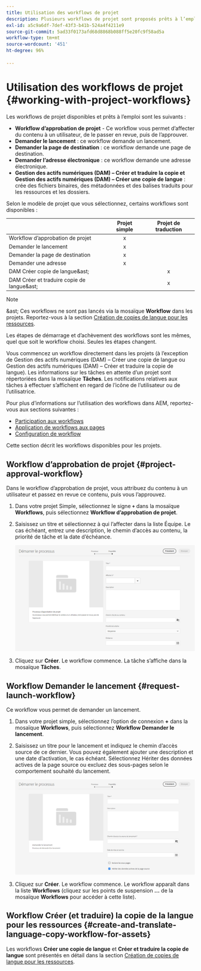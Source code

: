 ```yaml
---
title: Utilisation des workflows de projet
description: Plusieurs workflows de projet sont proposés prêts à l’emploi.
exl-id: a5c9a6df-7def-43f3-b41b-524a4f4211e9
source-git-commit: 5ad33f0173afd68d8868b088ff5e20fc9f58ad5a
workflow-type: tm+mt
source-wordcount: '451'
ht-degree: 96%

---
```


# Utilisation des workflows de projet {#working-with-project-workflows}

Les workflows de projet disponibles et prêts à l’emploi sont les suivants :

* **Workflow d’approbation de projet** - Ce workflow vous permet d’affecter du contenu à un utilisateur, de le passer en revue, puis de l’approuver.
* **Demander le lancement** : ce workflow demande un lancement.
* **Demander la page de destination** : ce workflow demande une page de destination.
* **Demander l’adresse électronique** : ce workflow demande une adresse électronique.
* **Gestion des actifs numériques (DAM) – Créer et traduire la copie et Gestion des actifs numériques (DAM) – Créer une copie de langue** : crée des fichiers binaires, des métadonnées et des balises traduits pour les ressources et les dossiers.

Selon le modèle de projet que vous sélectionnez, certains workflows sont disponibles :

|   | **Projet simple** | **Projet de traduction** |
|---|:-:|:-:|
| Workflow d’approbation de projet | x |  |
| Demander le lancement | x |  |
| Demander la page de destination | x |  |
| Demander une adresse | x | |
| DAM Créer copie de langue&amp;ast; |  | x |
| DAM Créer et traduire copie de langue&amp;ast; |   | x |

>[!NOTE]
>
>&amp;ast; Ces workflows ne sont pas lancés via la mosaïque **Workflow** dans les projets. Reportez-vous à la section [Création de copies de langue pour les ressources](/help/sites-cloud/administering/translation/managing-projects.md).

Les étapes de démarrage et d’achèvement des workflows sont les mêmes, quel que soit le workflow choisi. Seules les étapes changent.

Vous commencez un workflow directement dans les projets (à l’exception de Gestion des actifs numériques (DAM) – Créer une copie de langue ou Gestion des actifs numériques (DAM) – Créer et traduire la copie de langue). Les informations sur les tâches en attente d’un projet sont répertoriées dans la mosaïque **Tâches**. Les notifications relatives aux tâches à effectuer s’affichent en regard de l’icône de l’utilisateur ou de l’utilisatrice.

Pour plus d’informations sur l’utilisation des workflows dans AEM, reportez-vous aux sections suivantes :

* [Participation aux workflows](/help/sites-cloud/authoring/workflows/participating.md)
* [Application de workflows aux pages](/help/sites-cloud/authoring/workflows/applying.md)
* [Configuration de workflow](/help/sites-cloud/administering/workflows-administering.md)

Cette section décrit les workflows disponibles pour les projets.

## Workflow d’approbation de projet {#project-approval-workflow}

Dans le workflow d’approbation de projet, vous attribuez du contenu à un utilisateur et passez en revue ce contenu, puis vous l’approuvez.

1. Dans votre projet Simple, sélectionnez le signe **`+`** dans la mosaïque **Workflows**, puis sélectionnez **Workflow d’approbation de projet**.
1. Saisissez un titre et sélectionnez à qui l’affecter dans la liste Équipe. Le cas échéant, entrez une description, le chemin d’accès au contenu, la priorité de tâche et la date d’échéance.

   ![Demande d’approbation](/help/sites-cloud/authoring/assets/projects-approval.png)

1. Cliquez sur **Créer**. Le workflow commence. La tâche s’affiche dans la mosaïque **Tâches**.

## Workflow Demander le lancement {#request-launch-workflow}

Ce workflow vous permet de demander un lancement.

1. Dans votre projet simple, sélectionnez l’option de connexion **+** dans la mosaïque **Workflows**, puis sélectionnez **Workflow Demander le lancement**.
1. Saisissez un titre pour le lancement et indiquez le chemin d’accès source de ce dernier. Vous pouvez également ajouter une description et une date d’activation, le cas échéant. Sélectionnez Hériter des données actives de la page source ou excluez des sous-pages selon le comportement souhaité du lancement.

   ![Demander le lancement](/help/sites-cloud/authoring/assets/projects-request-launch.png)

1. Cliquez sur **Créer**. Le workflow commence. Le workflow apparaît dans la liste **Workflows** (cliquez sur les points de suspension **...** de la mosaïque **Workflows** pour accéder à cette liste).

## Workflow Créer (et traduire) la copie de la langue pour les ressources {#create-and-translate-language-copy-workflow-for-assets}

Les workflows **Créer une copie de langue** et **Créer et traduire la copie de langue** sont présentés en détail dans la section [Création de copies de langue pour les ressources](/help/assets/translate-assets.md).
